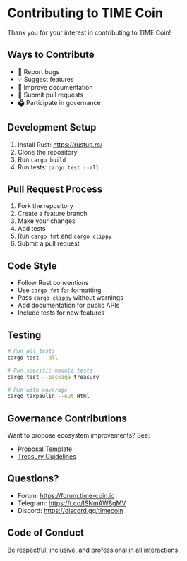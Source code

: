 # Contributing to TIME Coin

Thank you for your interest in contributing to TIME Coin!

## Ways to Contribute

- 🐛 Report bugs
- 💡 Suggest features
- 📝 Improve documentation
- 🔧 Submit pull requests
- 🗳️ Participate in governance

## Development Setup

1. Install Rust: https://rustup.rs/
2. Clone the repository
3. Run `cargo build`
4. Run tests: `cargo test --all`

## Pull Request Process

1. Fork the repository
2. Create a feature branch
3. Make your changes
4. Add tests
5. Run `cargo fmt` and `cargo clippy`
6. Submit a pull request

## Code Style

- Follow Rust conventions
- Use `cargo fmt` for formatting
- Pass `cargo clippy` without warnings
- Add documentation for public APIs
- Include tests for new features

## Testing

```bash
# Run all tests
cargo test --all

# Run specific module tests
cargo test --package treasury

# Run with coverage
cargo tarpaulin --out Html
```

## Governance Contributions

Want to propose ecosystem improvements? See:
- [Proposal Template](docs/governance/proposal-template.md)
- [Treasury Guidelines](docs/treasury/treasury-overview.md)

## Questions?

- Forum: https://forum.time-coin.io
- Telegram: https://t.co/ISNmAW8gMV
- Discord: https://discord.gg/timecoin

## Code of Conduct

Be respectful, inclusive, and professional in all interactions.
